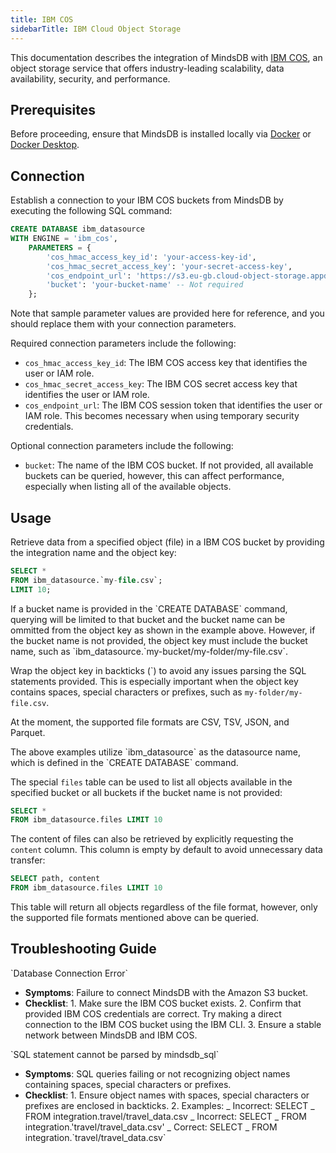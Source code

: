```yaml
---
title: IBM COS
sidebarTitle: IBM Cloud Object Storage
---
```


This documentation describes the integration of MindsDB with [IBM COS](https://cloud.ibm.com/docs/cloud-object-storage?topic=cloud-object-storage-getting-started-cloud-object-storage), an object storage service that offers industry-leading scalability, data availability, security, and performance.

## Prerequisites

Before proceeding, ensure that MindsDB is installed locally via [Docker](/setup/self-hosted/docker) or [Docker Desktop](/setup/self-hosted/docker-desktop).

## Connection

Establish a connection to your IBM COS buckets from MindsDB by executing the following SQL command:

```sql
CREATE DATABASE ibm_datasource
WITH ENGINE = 'ibm_cos',
    PARAMETERS = {
        'cos_hmac_access_key_id': 'your-access-key-id',
        'cos_hmac_secret_access_key': 'your-secret-access-key',
        'cos_endpoint_url': 'https://s3.eu-gb.cloud-object-storage.appdomain.cloud',
        'bucket': 'your-bucket-name' -- Not required
    };
```

<Note>
Note that sample parameter values are provided here for reference, and you should replace them with your connection parameters.
</Note>

Required connection parameters include the following:

- `cos_hmac_access_key_id`: The IBM COS access key that identifies the user or IAM role.
- `cos_hmac_secret_access_key`: The IBM COS secret access key that identifies the user or IAM role.
- `cos_endpoint_url`: The IBM COS session token that identifies the user or IAM role. This becomes necessary when using temporary security credentials.

Optional connection parameters include the following:

- `bucket`: The name of the IBM COS bucket. If not provided, all available buckets can be queried, however, this can affect performance, especially when listing all of the available objects.

## Usage

Retrieve data from a specified object (file) in a IBM COS bucket by providing the integration name and the object key:

```sql
SELECT *
FROM ibm_datasource.`my-file.csv`;
LIMIT 10;
```

<Tip>
If a bucket name is provided in the `CREATE DATABASE` command, querying will be limited to that bucket and the bucket name can be ommitted from the object key as shown in the example above. However, if the bucket name is not provided, the object key must include the bucket name, such as `ibm_datasource.`my-bucket/my-folder/my-file.csv`.

Wrap the object key in backticks (\`) to avoid any issues parsing the SQL statements provided. This is especially important when the object key contains spaces, special characters or prefixes, such as `my-folder/my-file.csv`.

At the moment, the supported file formats are CSV, TSV, JSON, and Parquet.
</Tip>

<Note>
The above examples utilize `ibm_datasource` as the datasource name, which is defined in the `CREATE DATABASE` command.
</Note>

The special `files` table can be used to list all objects available in the specified bucket or all buckets if the bucket name is not provided:

```sql
SELECT *
FROM ibm_datasource.files LIMIT 10
```

The content of files can also be retrieved by explicitly requesting the `content` column. This column is empty by default to avoid unnecessary data transfer:

```sql
SELECT path, content
FROM ibm_datasource.files LIMIT 10
```

<Tip>
This table will return all objects regardless of the file format, however, only the supported file formats mentioned above can be queried.
</Tip>

## Troubleshooting Guide

<Warning>
`Database Connection Error`

- **Symptoms**: Failure to connect MindsDB with the Amazon S3 bucket.
- **Checklist**: 1. Make sure the IBM COS bucket exists. 2. Confirm that provided IBM COS credentials are correct. Try making a direct connection to the IBM COS bucket using the IBM CLI. 3. Ensure a stable network between MindsDB and IBM COS.
  </Warning>

<Warning>
`SQL statement cannot be parsed by mindsdb_sql`

- **Symptoms**: SQL queries failing or not recognizing object names containing spaces, special characters or prefixes.
- **Checklist**: 1. Ensure object names with spaces, special characters or prefixes are enclosed in backticks. 2. Examples:
  _ Incorrect: SELECT _ FROM integration.travel/travel_data.csv
  _ Incorrect: SELECT _ FROM integration.'travel/travel_data.csv'
  _ Correct: SELECT _ FROM integration.\`travel/travel_data.csv\`
  </Warning>
